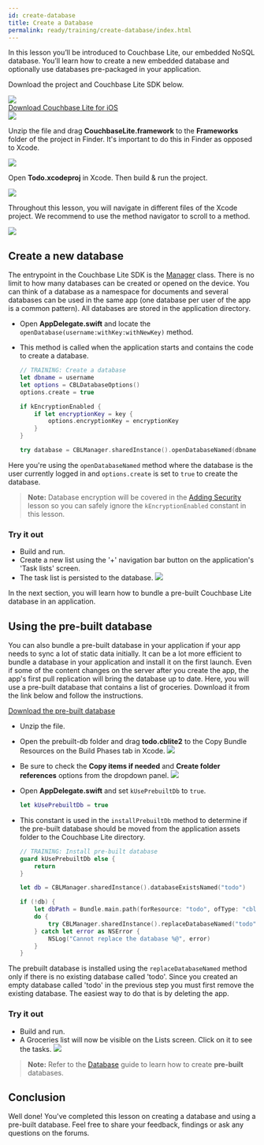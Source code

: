 ```yaml
---
id: create-database
title: Create a Database
permalink: ready/training/create-database/index.html
---
```


In this lesson you’ll be introduced to Couchbase Lite, our embedded NoSQL database. You’ll learn how to create a new embedded database and optionally use databases pre-packaged in your application.

[//]: # "COMMON ACROSS LESSONS"

Download the project and Couchbase Lite SDK below.

<block class="ios" />

<div class="buttons-unit downloads">
  <a href="https://cl.ly/2B3I3x1k1s0e/xcode-project.zip" class="button" id="project">
    <img src="img/download-xcode.png">
  </a>
</div>

<div class="buttons-unit downloads">
  <a href="http://www.couchbase.com/nosql-databases/downloads#couchbase-mobile" class="button red">
    Download Couchbase Lite for iOS
  </a>
</div>

<img src="img/image41.png" class="center-image" />

Unzip the file and drag **CouchbaseLite.framework** to the **Frameworks** folder of the project in Finder. It's important to do this in Finder as opposed to Xcode.

<img src="img/drag-framework-finder.png" class="center-image" />

Open **Todo.xcodeproj** in Xcode. Then build & run the project.

<img src="img/image42.png" class="center-image" />

Throughout this lesson, you will navigate in different files of the Xcode project. We recommend to use the method navigator to scroll to a method.

<img src="https://cl.ly/0G263m3m1a0w/image44.gif" class="center-image" />

[//]: # "COMMON ACROSS LESSONS"

<block class="rn ios" />

## Create a new database

The entrypoint in the Couchbase Lite SDK is the [Manager](/documentation/mobile/current/develop/guides/couchbase-lite/native-api/manager/index.html) class. There is no limit to how many databases can be created or opened on the device. You can think of a database as a namespace for documents and several databases can be used in the same app (one database per user of the app is a common pattern). All databases are stored in the application directory.

<block class="ios" />

- Open **AppDelegate.swift** and locate the `openDatabase(username:withKey:withNewKey)` method.
- This method is called when the application starts and contains the code to create a database.

    ```swift
    // TRAINING: Create a database
    let dbname = username
    let options = CBLDatabaseOptions()
    options.create = true

    if kEncryptionEnabled {
        if let encryptionKey = key {
            options.encryptionKey = encryptionKey
        }
    }

    try database = CBLManager.sharedInstance().openDatabaseNamed(dbname, with: options)
    ```

<block class="ios rn" />

Here you're using the `openDatabaseNamed` method where the database is the user currently logged in and `options.create` is set to `true` to create the database.

> **Note:** Database encryption will be covered in the [Adding Security](/documentation/mobile/current/develop/training/adding-security/index.html) lesson so you can safely ignore the `kEncryptionEnabled` constant in this lesson.

### Try it out

<block class="ios" />

- Build and run.
- Create a new list using the '+' navigation bar button on the application's 'Task lists' screen.
- The task list is persisted to the database.
    <img src="img/image40.png" class="portrait" />

<block class="ios rn" />

In the next section, you will learn how to bundle a pre-built Couchbase Lite database in an application.

## Using the pre-built database

You can also bundle a pre-built database in your application if your app needs to sync a lot of static data initially. It can be a lot more efficient to bundle a database in your application and install it on the first launch. Even if some of the content changes on the server after you create the app, the app's first pull replication will bring the database up to date. Here, you will use a pre-built database that contains a list of groceries. Download it from the link below and follow the instructions.

[Download the pre-built database](https://cl.ly/453l3M1O151a/prebuilt-db.zip)

<block class="ios" />

- Unzip the file.
- Open the prebuilt-db folder and drag **todo.cblite2** to the Copy Bundle Resources on the Build Phases tab in Xcode.
    <img src="img/image22.png" class="center-image" />
- Be sure to check the **Copy items if needed** and **Create folder references** options from the dropdown panel.
    <img src="img/skitch.png" class="center-image" />
- Open **AppDelegate.swift** and set `kUsePrebuiltDb` to `true`.

    ```swift
    let kUsePrebuiltDb = true
    ```

- This constant is used in the `installPrebuiltDb` method to determine if the pre-built database should be moved from the application assets folder to the Couchbase Lite directory.

    ```swift
    // TRAINING: Install pre-built database
    guard kUsePrebuiltDb else {
        return
    }
    
    let db = CBLManager.sharedInstance().databaseExistsNamed("todo")
    
    if (!db) {
        let dbPath = Bundle.main.path(forResource: "todo", ofType: "cblite2")
        do {
            try CBLManager.sharedInstance().replaceDatabaseNamed("todo", withDatabaseDir: dbPath!)
        } catch let error as NSError {
            NSLog("Cannot replace the database %@", error)
        }
    }
    ```

<block class="ios rn" />

The prebuilt database is installed using the `replaceDatabaseNamed` method only if there is no existing database called 'todo'. Since you created an empty database called 'todo' in the previous step you must first remove the existing database. The easiest way to do that is by deleting the app.

### Try it out

<block class="ios" />

- Build and run.
- A Groceries list will now be visible on the Lists screen. Click on it to see the tasks.
  <img src="https://cl.ly/3e1J2I0G1U1U/image45.gif" class="portrait" />

<block class="ios rn" />

> **Note:** Refer to the [Database](/documentation/mobile/current/develop/guides/couchbase-lite/native-api/database/index.html) guide to learn how to create **pre-built** databases.

## Conclusion

Well done! You've completed this lesson on creating a database and using a pre-built database. Feel free to share your feedback, findings or ask any questions on the forums.